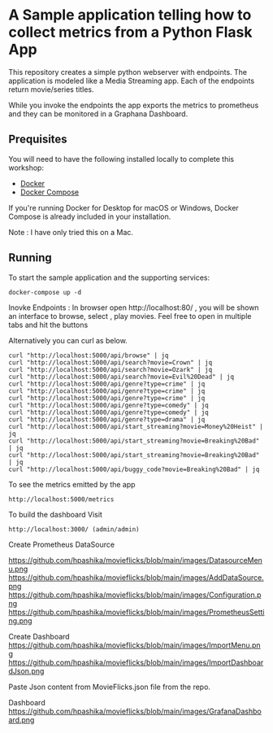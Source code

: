 # A Sample application telling how to collect metrics from a Python Flask App

This repository creates a simple python webserver with endpoints. The application is modeled like a Media Streaming app. Each of the endpoints return
movie/series titles.

While you invoke the endpoints the app exports the metrics to prometheus and they can be monitored in a Graphana Dashboard.

## Prequisites

You will need to have the following installed locally to complete this workshop:

- [Docker](https://docs.docker.com/install/)
- [Docker Compose](https://docs.docker.com/compose/install/)

If you're running Docker for Desktop for macOS or Windows, Docker Compose is already included in your installation.

Note : I have only tried this on a Mac.

## Running

To start the sample application and the supporting services:

```
docker-compose up -d
```

Inovke Endpoints :
In browser open http://localhost:80/ , you will be shown an interface to browse, select , play movies. Feel free to open in multiple tabs and hit the buttons

Alternatively you can curl as below.

```
curl "http://localhost:5000/api/browse" | jq
curl "http://localhost:5000/api/search?movie=Crown" | jq
curl "http://localhost:5000/api/search?movie=Ozark" | jq
curl "http://localhost:5000/api/search?movie=Evil%20Dead" | jq
curl "http://localhost:5000/api/genre?type=crime" | jq
curl "http://localhost:5000/api/genre?type=crime" | jq
curl "http://localhost:5000/api/genre?type=crime" | jq
curl "http://localhost:5000/api/genre?type=comedy" | jq
curl "http://localhost:5000/api/genre?type=comedy" | jq
curl "http://localhost:5000/api/genre?type=drama" | jq
curl "http://localhost:5000/api/start_streaming?movie=Money%20Heist" | jq
curl "http://localhost:5000/api/start_streaming?movie=Breaking%20Bad" | jq
curl "http://localhost:5000/api/start_streaming?movie=Breaking%20Bad" | jq
curl "http://localhost:5000/api/buggy_code?movie=Breaking%20Bad" | jq
```

To see the metrics emitted by the app

```
http://localhost:5000/metrics
```

To build the dashboard
Visit

```
http://localhost:3000/ (admin/admin)
```

Create Prometheus DataSource

https://github.com/hpashika/movieflicks/blob/main/images/DatasourceMenu.png
https://github.com/hpashika/movieflicks/blob/main/images/AddDataSource.png
https://github.com/hpashika/movieflicks/blob/main/images/Configuration.png
https://github.com/hpashika/movieflicks/blob/main/images/PrometheusSetting.png

Create Dashboard
https://github.com/hpashika/movieflicks/blob/main/images/ImportMenu.png
https://github.com/hpashika/movieflicks/blob/main/images/ImportDashboardJson.png

Paste Json content from MovieFlicks.json file from the repo.

Dashboard
https://github.com/hpashika/movieflicks/blob/main/images/GrafanaDashboard.png
